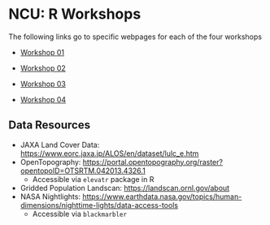 

# NCU: R Workshops

The following links go to specific webpages for each of the four workshops

-   [Workshop 01](workshop_01/week01.html)

-   [Workshop 02](workshop_02/index.html)

-   [Workshop 03](workshop_03/index.html)

-   [Workshop 04](workshop_04/index.html)

## Data Resources

- JAXA Land Cover Data: <https://www.eorc.jaxa.jp/ALOS/en/dataset/lulc_e.htm>
- OpenTopography: <https://portal.opentopography.org/raster?opentopoID=OTSRTM.042013.4326.1>
  - Accessible via `elevatr` package in R
- Gridded Population Landscan: <https://landscan.ornl.gov/about>
- NASA Nightlights: <https://www.earthdata.nasa.gov/topics/human-dimensions/nighttime-lights/data-access-tools>
  - Accessible via `blackmarbler`